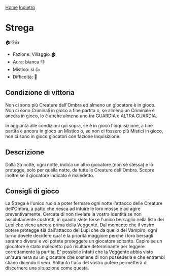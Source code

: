 [Home](/wherewolf-rules)
[Indietro](..)

# Strega

<span class='emoji'>🏠👎👍</span>

- Fazione: Villaggio <span class='emoji'>🏠</span>
- Aura: bianca <span class='emoji'>👎</span>
- Mistico: sì <span class='emoji'>👍</span>
- Difficoltà: <span class='emoji'>🌙</span>

## Condizione di vittoria

Non ci sono più Creature dell'Ombra ed almeno un giocatore è in gioco. Non ci sono Criminali in gioco a fine partita o, se almeno un Criminale è ancora in gioco, lo è anche almeno uno tra GUARDIA e ALTRA GUARDIA.

In aggiunta alle condizioni qui sopra, se è in gioco l'Inquisizione, a fine partita è ancora in gioco un Mistico o, se non ci fossero più Mistici in gioco, non ci sono in gioco giocatori con fazione Inquisizione.

## Descrizione

Dalla 2a notte, ogni notte, indica un altro giocatore (non sé stessa) e lo protegge, solo per quella notte, da tutte le Creature dell'Ombra. Scopre inoltre se il giocatore indicato è maledetto.

## Consigli di gioco

La Strega è l'unico ruolo a poter fermare ogni notte l'attacco delle Creature dell'Ombra, a patto che riesca ad intuire le loro mosse e ad agire preventivamente. Cercate di non rivelare la vostra identità se non assolutamente costretti, in quanto siete forse l'unico bersaglio nella lista dei Lupi che viene ancora prima della Veggente. Dal momento che il vostro potere protegge sia dall'attacco dei Lupi che da quello del Vampiro, ogni turno dovete decidere qual è la priorità maggiore perchè i loro bersagli saranno diversi e voi potete proteggere un giocatore soltanto. Capire se un giocatore è stato maledetto può risultare determinante per leggere correttamente la partita. E' possibile infatti che la Veggente abbia visto un'aura nera su un giocatore che sostiene di non possederla e che entrambi stiano dicendo il vero. Soltanto l'uso del vostro potere permetterà di discernere una situazione come questa.
